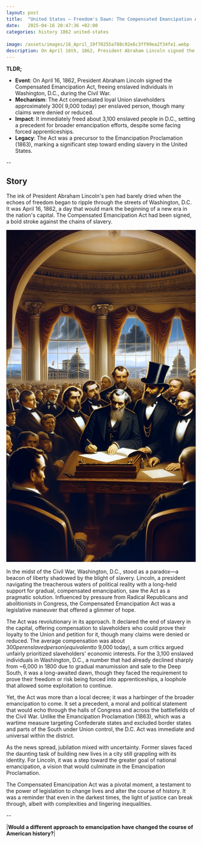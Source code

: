 ```yaml
---
layout: post
title:  "United States – Freedom's Dawn: The Compensated Emancipation Act of 1862"
date:   2025-04-16 20:47:36 +02:00
categories: history 1862 united-states

image: /assets/images/16_April_19f70255a788c92e6c3ff99ea2f34fe1.webp
description: On April 16th, 1862, President Abraham Lincoln signed the Compensated Emancipation Act, which ended slavery in Washington, D.C., and provided compensation to former slave owners.
---
```


**TLDR;**
- **Event**: On April 16, 1862, President Abraham Lincoln signed the Compensated Emancipation Act, freeing enslaved individuals in Washington, D.C., during the Civil War.
- **Mechanism**: The Act compensated loyal Union slaveholders approximately $300 (~$9,000 today) per enslaved person, though many claims were denied or reduced.
- **Impact**: It immediately freed about 3,100 enslaved people in D.C., setting a precedent for broader emancipation efforts, despite some facing forced apprenticeships.
- **Legacy**: The Act was a precursor to the Emancipation Proclamation (1863), marking a significant step toward ending slavery in the United States.

--


## Story
The ink of President Abraham Lincoln's pen had barely dried when the echoes of freedom began to ripple through the streets of Washington, D.C. It was April 16, 1862, a day that would mark the beginning of a new era in the nation's capital. The Compensated Emancipation Act had been signed, a bold stroke against the chains of slavery.

![Image](/assets/images/16_April_19f70255a788c92e6c3ff99ea2f34fe1.webp)

In the midst of the Civil War, Washington, D.C., stood as a paradox—a beacon of liberty shadowed by the blight of slavery. Lincoln, a president navigating the treacherous waters of political reality with a long-held support for gradual, compensated emancipation, saw the Act as a pragmatic solution. Influenced by pressure from Radical Republicans and abolitionists in Congress, the Compensated Emancipation Act was a legislative maneuver that offered a glimmer of hope.

The Act was revolutionary in its approach. It declared the end of slavery in the capital, offering compensation to slaveholders who could prove their loyalty to the Union and petition for it, though many claims were denied or reduced. The average compensation was about $300 per enslaved person (equivalent to ~$9,000 today), a sum critics argued unfairly prioritized slaveholders' economic interests. For the 3,100 enslaved individuals in Washington, D.C., a number that had already declined sharply from ~6,000 in 1800 due to gradual manumission and sale to the Deep South, it was a long-awaited dawn, though they faced the requirement to prove their freedom or risk being forced into apprenticeships, a loophole that allowed some exploitation to continue.

Yet, the Act was more than a local decree; it was a harbinger of the broader emancipation to come. It set a precedent, a moral and political statement that would echo through the halls of Congress and across the battlefields of the Civil War. Unlike the Emancipation Proclamation (1863), which was a wartime measure targeting Confederate states and excluded border states and parts of the South under Union control, the D.C. Act was immediate and universal within the district.

As the news spread, jubilation mixed with uncertainty. Former slaves faced the daunting task of building new lives in a city still grappling with its identity. For Lincoln, it was a step toward the greater goal of national emancipation, a vision that would culminate in the Emancipation Proclamation.

The Compensated Emancipation Act was a pivotal moment, a testament to the power of legislation to change lives and alter the course of history. It was a reminder that even in the darkest times, the light of justice can break through, albeit with complexities and lingering inequalities.


--

|**Would a different approach to emancipation have changed the course of American history?**|


